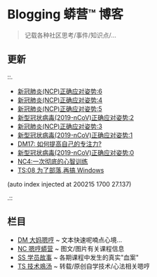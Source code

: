 # Blogging 蟒营™ 博客
> 记载各种社区思考/事件/知识点/...

## 更新

::.

- [ 新冠肺炎(NCP)正确应对姿势:6](DM/200209-DM24-IMHO-NCP-6.md)
- [ 新冠肺炎(NCP)正确应对姿势:4](DM/200208-DM22-IMHO-NCP-4.md)
- [ 新冠肺炎(NCP)正确应对姿势:5](DM/200208-DM23-IMHO-NCP-5.md)
- [ 新型冠状病毒(2019-nCoV)正确应对姿势:2](DM/200207-DM20-IMHO-2019-nCoV-2.md)
- [ 新冠肺炎(NCP)正确应对姿势:3](DM/200207-DM21-IMHO-2019-nCoV-3.md)
- [ 新型冠状病毒(2019-nCoV)正确应对姿势:1](DM/200206-DM19-IMHO-2019-nCoV-1.md)
- [ DM17: 如何提高自己的专注力?](DM/200205-DM17-IMHO-devoted.md)
- [ 新型冠状病毒(2019-nCoV)正确应对姿势:0](DM/200205-DM18-IMHO-2019-nCoV-0.md)
- [ NC4:一次彻底的心智训练](NC/200202-NC4-what-is5py.md)
- [ TS:08 为了部落,再搞 Windows](TS/200121-TS08-windows-demo-env.md)

(auto index injected at 200215 1700 27.137) 

.::



## 栏目

- [DM 大妈嗯哼](DM/) ~ 文本快速呢喃点心境...
- [NC 嗯哼蟒营](NC/) ~ 图文/图片有关课程信息
- [SS 学员故事](SS/) ~ 各期课程中发生的真实"血案"
- [TS 技术鳮汤](TS/) ~ 转载/原创自学技术/心法相关嗯哼
